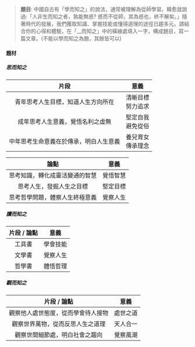 > **題目**:
> 中國自古有「學而知之」的說法，通常被理解為從師學習。韓愈就說過:「人非生而知之者，孰能無惑? 惑而不從師，其為惑也，終不解矣。」隨著時代的發展，我們獲取知識、掌握技能或懂得道理的途徑日趨多元。請結合你的心得和體驗，在「\_\_而知之」中的橫線處填入一字，構成題目，寫一篇文章。(不能以學而知之為題，其餘皆可以)

#### 題材
##### 思而知之
| 片段 | 意義 |
| :--: | :--: |
| 青年思考人生目標，知道人生方向所在 | 清晰目標<br>努力追求 |
| 成年思考人生意義，覺悟名利之虛無 | 堅定自我<br>避免從俗 |
| 中年思考生命意義在於傳承，明白人生意義 | 養兒育女<br>傳承理念 |

| 論點 | 意義 |
| :--: | :--: |
| 思考知識，轉化成靈活變通的智慧 | 覺悟智慧 |
| 思考人生，發掘人生之目標 | 堅定目標 |
| 思考哲學問題，體察人生終極意義 | 覺察人生 |

##### 讀而知之
| 片段 / 論點 | 意義 |
| :--: | :--: |
| 工具書 | 學會技能 |
| 文學書 | 覺察人生 |
| 哲學書 | 體悟哲理 |

##### 觀而知之
| 片段 / 論點 | 意義 |
| :--: | :--: |
| 觀察他人處世態度，從而學會待人接物 | 處世之道 |
| 觀察世界萬物，從而反思人生之道理 | 天人合一 |
| 觀察世間細節處，明白社會之趨向 | 覺察風潮 |